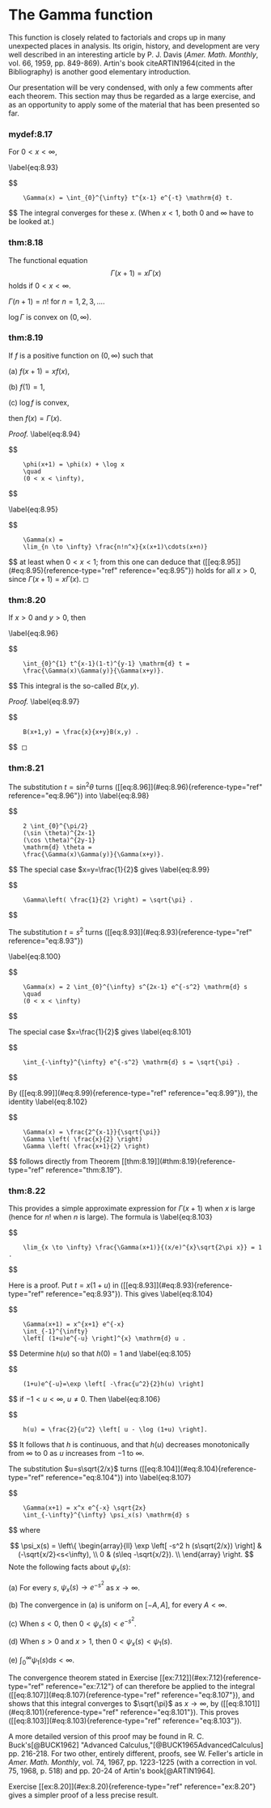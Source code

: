 # The Gamma function

This function is closely related to factorials and crops up in many
unexpected places in analysis. Its origin, history, and development are
very well described in an interesting article by P. J. Davis (*Amer.
Math. Monthly*, vol. 66, 1959, pp. 849-869). Artin's book
citeARTIN1964(cited in the Bibliography) is another good elementary
introduction.

Our presentation will be very condensed, with only a few comments after
each theorem. This section may thus be regarded as a large exercise, and
as an opportunity to apply some of the material that has been presented
so far.


### mydef:8.17 
 For $0 < x < \infty$,

\label{eq:8.93}

$$

        \Gamma(x) = \int_{0}^{\infty} t^{x-1} e^{-t} \mathrm{d} t.
$$
 The
integral converges for these $x$. (When $x < 1$, both $0$ and $\infty$
have to be looked at.)



### thm:8.18 



The functional equation 
$$
\Gamma(x+1) = x\Gamma(x)
$$
 holds if
$0 < x < \infty$.

$\Gamma(n+1)=n!$ for $n=1,2,3,\dots$.

$\log \Gamma$ is convex on $(0,\infty)$.




### thm:8.19 
 If $f$ is a positive function on
$(0, \infty)$ such that

(a) $f(x+1)=xf(x)$,

(b) $f(1)=1$,

(c) $\log f$ is convex,

then $f(x) = \Gamma(x)$.



*Proof.* 
\label{eq:8.94}

$$

        \phi(x+1) = \phi(x) + \log x
        \quad
        (0 < x < \infty),
$$



\label{eq:8.95}

$$

        \Gamma(x) =
        \lim_{n \to \infty} \frac{n!n^x}{x(x+1)\cdots(x+n)}
$$
 at least
when $0 < x < 1$; from this one can deduce that
(\[\[eq:8.95\]](#eq:8.95){reference-type="ref" reference="eq:8.95"})
holds for all $x > 0$, since $\Gamma(x+1)=x\Gamma(x)$. ◻



### thm:8.20 
 If $x>0$ and $y>0$, then

\label{eq:8.96}

$$

        \int_{0}^{1} t^{x-1}(1-t)^{y-1} \mathrm{d} t =
        \frac{\Gamma(x)\Gamma(y)}{\Gamma(x+y)}.
$$
 This integral is the
so-called $B(x, y)$.



*Proof.* 
\label{eq:8.97}

$$

        B(x+1,y) = \frac{x}{x+y}B(x,y) .
$$
 ◻



### thm:8.21 
 The substitution $t = \sin^2 \theta$
turns (\[\[eq:8.96\]](#eq:8.96){reference-type="ref"
reference="eq:8.96"}) into 
\label{eq:8.98}

$$

        2 \int_{0}^{\pi/2}
        (\sin \theta)^{2x-1}
        (\cos \theta)^{2y-1}
        \mathrm{d} \theta =
        \frac{\Gamma(x)\Gamma(y)}{\Gamma(x+y)}.
$$
 The special case
$x=y=\frac{1}{2}$ gives 
\label{eq:8.99}

$$

        \Gamma\left( \frac{1}{2} \right) = \sqrt{\pi} .
$$


The substitution $t=s^2$ turns
(\[\[eq:8.93\]](#eq:8.93){reference-type="ref" reference="eq:8.93"})

\label{eq:8.100}

$$

        \Gamma(x) = 2 \int_{0}^{\infty} s^{2x-1} e^{-s^2} \mathrm{d} s
        \quad
        (0 < x < \infty)
$$


The special case $x=\frac{1}{2}$ gives 
\label{eq:8.101}

$$

        \int_{-\infty}^{\infty} e^{-s^2} \mathrm{d} s = \sqrt{\pi} .
$$


By (\[\[eq:8.99\]](#eq:8.99){reference-type="ref" reference="eq:8.99"}),
the identity 
\label{eq:8.102}

$$

        \Gamma(x) = \frac{2^{x-1}}{\sqrt{\pi}}
        \Gamma \left( \frac{x}{2} \right)
        \Gamma \left( \frac{x+1}{2} \right)
$$
 follows directly from
Theorem \[\[thm:8.19\]](#thm:8.19){reference-type="ref"
reference="thm:8.19"}.



### thm:8.22 
 This provides a simple approximate
expression for $\Gamma(x + 1)$ when $x$ is large (hence for $n!$ when
$n$ is large). The formula is 
\label{eq:8.103}

$$

        \lim_{x \to \infty} \frac{\Gamma(x+1)}{(x/e)^{x}\sqrt{2\pi x}} = 1 .
$$

Here is a proof. Put $t=x(1+u)$ in
(\[\[eq:8.93\]](#eq:8.93){reference-type="ref" reference="eq:8.93"}).
This gives 
\label{eq:8.104}

$$

        \Gamma(x+1) = x^{x+1} e^{-x}
        \int_{-1}^{\infty}
        \left[ (1+u)e^{-u} \right]^{x} \mathrm{d} u .
$$
 Determine $h(u)$ so that
$h(0)=1$ and 
\label{eq:8.105}

$$

        (1+u)e^{-u}=\exp \left[ -\frac{u^2}{2}h(u) \right]
$$
 if
$-1<u<\infty$, $u \neq 0$. Then 
\label{eq:8.106}

$$

        h(u) = \frac{2}{u^2} \left[ u - \log (1+u) \right].
$$
 It follows
that $h$ is continuous, and that $h(u)$ decreases monotonically from
$\infty$ to $0$ as $u$ increases from $-1$ to $\infty$.

The substitution $u=s\sqrt{2/x}$ turns
(\[\[eq:8.104\]](#eq:8.104){reference-type="ref" reference="eq:8.104"})
into 
\label{eq:8.107}

$$

        \Gamma(x+1) = x^x e^{-x} \sqrt{2x}
        \int_{-\infty}^{\infty} \psi_x(s) \mathrm{d} s
$$
 where

$$
\psi_x(s) = \left\{
        \begin{array}{ll}
            \exp \left[ -s^2 h (s\sqrt{2/x}) \right] & (-\sqrt{x/2}<s<\infty), \\ 
            0                                        & (s\leq -\sqrt{x/2}).    \\ 
        \end{array}
        \right.
$$
 Note the following facts about $\psi_x(s)$:

(a) For every $s$, $\psi_x(s)\rightarrow e^{-s^2}$ as
    $x \rightarrow \infty$.

(b) The convergence in (a) is uniform on $[-A,A]$, for every $A<\infty$.

(c) When $s<0$, then $0<\psi_x(s)<e^{-s^2}$.

(d) When $s>0$ and $x>1$, then $0<\psi_x(s)<\psi_1(s)$.

(e) $\int_{0}^{\infty}\psi_1(s)\mathrm{d} s<\infty$.


The convergence theorem stated in Exercise
\[\[ex:7.12\]](#ex:7.12){reference-type="ref" reference="ex:7.12"} of can
therefore be applied to the integral
(\[\[eq:8.107\]](#eq:8.107){reference-type="ref" reference="eq:8.107"}),
and shows that this integral converges to $\sqrt{\pi}$ as
$x \rightarrow \infty$, by
(\[\[eq:8.101\]](#eq:8.101){reference-type="ref" reference="eq:8.101"}).
This proves (\[\[eq:8.103\]](#eq:8.103){reference-type="ref"
reference="eq:8.103"}).

A more detailed version of this proof may be found in R. C.
Buck's[@BUCK1962] "Advanced Calculus,"[@BUCK1965AdvancedCalculus] pp.
216-218. For two other, entirely different, proofs, see W. Feller's
article in *Amer. Math. Monthly*, vol. 74, 1967, pp. 1223-1225 (with a
correction in vol. 75, 1968, p. 518) and pp. 20-24 of Artin's
book[@ARTIN1964].

Exercise \[\[ex:8.20\]](#ex:8.20){reference-type="ref"
reference="ex:8.20"} gives a simpler proof of a less precise result.
